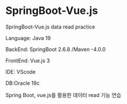 # SpringBoot-Vue.js
SpringBoot-Vue.js data read practice

Language: Java 19

BackEnd: SpringBoot 2.6.8 /Maven -4.0.0

FrontEnd: Vue.js 3

IDE: VScode

DB:Oracle 19c


Spring Boot, vue.js를 활용한 데이터 read 기능 연습
